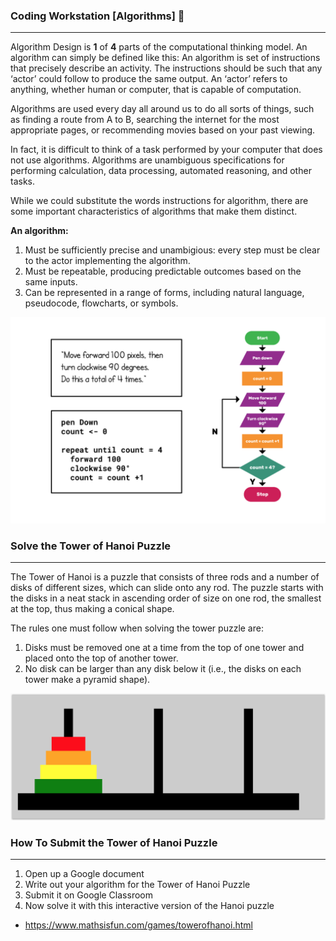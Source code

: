 ### Coding Workstation [Algorithms] 📝
____________________________________________________________________________________
Algorithm Design is **1** of **4** parts of the computational thinking model. An algorithm can simply be defined like this: An algorithm is set of instructions that precisely describe an activity. The instructions should be such that any ‘actor’ could follow to produce the same output. An ‘actor’ refers to anything, whether human or computer, that is capable of computation.

Algorithms are used every day all around us to do all sorts of things, such as finding a route from A to B, searching the internet for the most appropriate pages, or recommending movies based on your past viewing.

In fact, it is difficult to think of a task performed by your computer that does not use algorithms. Algorithms are unambiguous specifications for performing calculation, data processing, automated reasoning, and other tasks.

While we could substitute the words instructions for algorithm, there are some important characteristics of algorithms that make them distinct.

**An algorithm:**

1. Must be sufficiently precise and unambigious: every step must be clear to the actor implementing the algorithm.
2. Must be repeatable, producing predictable outcomes based on the same inputs.
3. Can be represented in a range of forms, including natural language, pseudocode, flowcharts, or symbols.

![algorithmImg](img/algorithmExample.png)

### Solve the Tower of Hanoi Puzzle
____________________________________________________________________________________
The Tower of Hanoi is a puzzle that consists of three rods and a number of disks of different sizes, which can slide onto any rod. The puzzle starts with the disks in a neat stack in ascending order of size on one rod, the smallest at the top, thus making a conical shape.

The rules one must follow when solving the tower puzzle are:
1. Disks must be removed one at a time from the top of one tower and placed onto the top of another tower.
2. No disk can be larger than any disk below it (i.e., the disks on each tower make a pyramid shape).

![Hanoi](img/towerOfHanoi.png)

### How To Submit the Tower of Hanoi Puzzle
____________________________________________________________________________________
1. Open up a Google document
2. Write out your algorithm for the Tower of Hanoi Puzzle
3. Submit it on Google Classroom
4. Now solve it with this interactive version of the Hanoi puzzle 
- https://www.mathsisfun.com/games/towerofhanoi.html